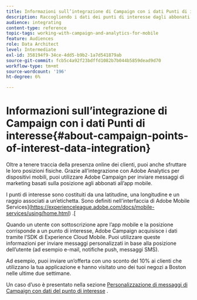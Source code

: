 ```yaml
---
title: Informazioni sull’integrazione di Campaign con i dati Punti di interesse
description: Raccogliendo i dati dei punti di interesse dagli abbonati all’app mobile, invia messaggi di marketing basati sulla posizione agli abbonati tramite l’integrazione in Adobe Campaign.
audience: integrating
content-type: reference
topic-tags: working-with-campaign-and-analytics-for-mobile
feature: Audiences
role: Data Architect
level: Intermediate
exl-id: 358194f9-34ce-4dd5-b9b2-1a7d541879ab
source-git-commit: fcb5c4a92f23bdffd1082b7b044b5859dead9d70
workflow-type: tm+mt
source-wordcount: '196'
ht-degree: 6%

---
```


# Informazioni sull’integrazione di Campaign con i dati Punti di interesse{#about-campaign-points-of-interest-data-integration}

Oltre a tenere traccia della presenza online dei clienti, puoi anche sfruttare le loro posizioni fisiche. Grazie all’integrazione con Adobe Analytics per dispositivi mobili, puoi utilizzare Adobe Campaign per inviare messaggi di marketing basati sulla posizione agli abbonati all’app mobile.

I punti di interesse sono costituiti da una latitudine, una longitudine e un raggio associati a un’etichetta. Sono definiti nell&#39;interfaccia di Adobe Mobile Services](https://experienceleague.adobe.com/docs/mobile-services/using/home.html) .[

Quando un utente con sottoscrizione apre l’app mobile e la posizione corrisponde a un punto di interesse, Adobe Campaign acquisisce i dati tramite l’SDK di Experience Cloud Mobile. Puoi utilizzare queste informazioni per inviare messaggi personalizzati in base alla posizione dell’utente (ad esempio e-mail, notifiche push, messaggi SMS).

Ad esempio, puoi inviare un’offerta con uno sconto del 10% ai clienti che utilizzano la tua applicazione e hanno visitato uno dei tuoi negozi a Boston nelle ultime due settimane.

Un caso d’uso è presentato nella sezione [Personalizzazione di messaggi di Campaign con dati del punto di interesse](../../integrating/using/personalizing-campaign-messages-with-point-of-interest-data.md) .
